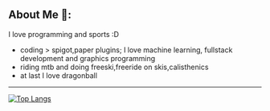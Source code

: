 ## About Me 👋:
 I love programming and sports :D
 - coding > spigot,paper plugins; I love machine learning, fullstack development and graphics programming
 - riding mtb and doing freeski,freeride on skis,calisthenics
 - at last I love dragonball
 
---

[![Top Langs](https://github-readme-stats.vercel.app/api/top-langs/?username=Mathewooo&hide=css,html&langs_count=8&theme=onedark)](https://github.com/anuraghazra/github-readme-stats)


